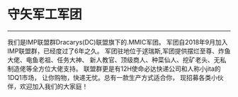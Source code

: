 # 守矢军工军团

---

我们是IMP联盟群Dracarys(DC)联盟旗下的.MMIC军团。 军团自2018年9月加入IMP联盟群，已经度过了6年之久。 军团驻地位于逑瑞斯,军团提供摆烂至尊、炸鱼大佬、电鱼老祖、任务大神、 新人教官、顶级商人、种菜仙人、挖矿老头、无私制造佬等全方位大佬支持。 联盟群更是有12H使命必达快递公司和人称小jita的1DQ1市场， 让你购物，快递无忧。总有一款生产方式适合你， 现招募各类小伙伴，欢迎加入我们的大家庭！